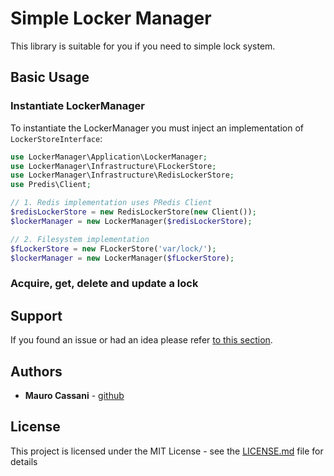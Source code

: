 # Simple Locker Manager

This library is suitable for you if you need to simple lock system.

## Basic Usage

### Instantiate LockerManager

To instantiate the LockerManager you must inject an implementation of `LockerStoreInterface`:

```php
use LockerManager\Application\LockerManager;
use LockerManager\Infrastructure\FLockerStore;
use LockerManager\Infrastructure\RedisLockerStore;
use Predis\Client;

// 1. Redis implementation uses PRedis Client
$redisLockerStore = new RedisLockerStore(new Client());
$lockerManager = new LockerManager($redisLockerStore);

// 2. Filesystem implementation
$fLockerStore = new FLockerStore('var/lock/');
$lockerManager = new LockerManager($fLockerStore);

```

### Acquire, get, delete and update a lock



## Support

If you found an issue or had an idea please refer [to this section](https://github.com/mauretto78/locker-manager/issues).

## Authors

* **Mauro Cassani** - [github](https://github.com/mauretto78)

## License

This project is licensed under the MIT License - see the [LICENSE.md](LICENSE.md) file for details
